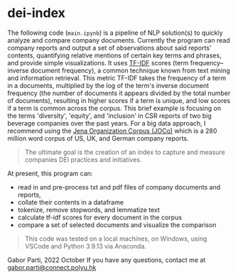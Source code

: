 # dei-index

The following code (`main.ipynb`) is a pipeline of NLP solution(s) to quickly analyze and compare company documents. Currently the program can read company reports and output a set of observations about said reports' contents, quantifying relative mentions of certain key terms and phrases, and provide simple visualizations. It uses [TF-IDF](https://en.wikipedia.org/wiki/Tf%E2%80%93idf) scores (term frequency–inverse document frequency), a common technique known from text mining and information retrieval. This metric TF-IDF takes the frequency of a term in a documents, multiplied by the log of the term's inverse document frequency (the number of documents it appears divided by the total number of documents), resulting in higher scores if a term is unique, and low scores if a term is common across the corpus. This brief example is focusing on the terms 'diversity', 'equity', and 'inclusion' in CSR reports of two big beverage companies over the past years. For a big data approach, I recommend using the [Jena Organization Corpus (JOCo)](https://www.orga.uni-jena.de/en/corp) which is a 280 million word corpus of US, UK, and German company reports.

>The ultimate goal is the creation of an index to capture and measure companies DEI practices and initiatives. 

At present, this program can:
* read in and pre-process txt and pdf files of company documents and reports, 
* collate their contents in a dataframe
* tokenize, remove stopwords, and lemmatize text
* calculate tf-idf scores for every document in the corpus
* compare a set of selected documents and visualize the comparison

>This code was tested on a local machines, on Windows, using VSCode and Python 3.9.13 via Anaconda.

Gabor Parti, 2022 October
If you have any questions, contact me at gabor.parti@connect.polyu.hk

<!-- ## Examples

All three examples below show a segment of observations from a 200 million-word corpus of company reports, using TF-IDF (term frequency–inverse document frequency) scores:

### Example 1
* [Company reports of 2011 and their mentions of a few key phrases using TF-IDF scores](https://htmlpreview.github.io/?https://github.com/partigabor/dei-index/blob/master/examples/2011.html)

### Example 2
* [3 companies and their focus on 'diversity' and 'inclusion'](https://htmlpreview.github.io/?https://github.com/partigabor/dei-index/blob/master/examples/dei.html)

### Example 3
* [The two cola companies, and the distribution of key terms' tf-idf scores in their reports over the years](https://htmlpreview.github.io/?https://github.com/partigabor/dei-index/blob/master/examples/cola.html) -->
